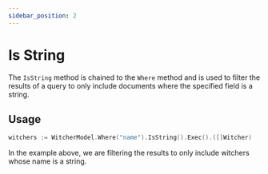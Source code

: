 ```yaml
---
sidebar_position: 2
---
```


# Is String

The `IsString` method is chained to the `Where` method and is used to filter the results of a query to only include documents where the specified field is a string.

## Usage

```go
witchers := WitcherModel.Where("name").IsString().Exec().([]Witcher)
```

In the example above, we are filtering the results to only include witchers whose name is a string.